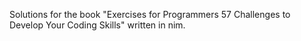 Solutions for the book "Exercises for Programmers 57 Challenges to Develop Your Coding Skills" written in nim.
